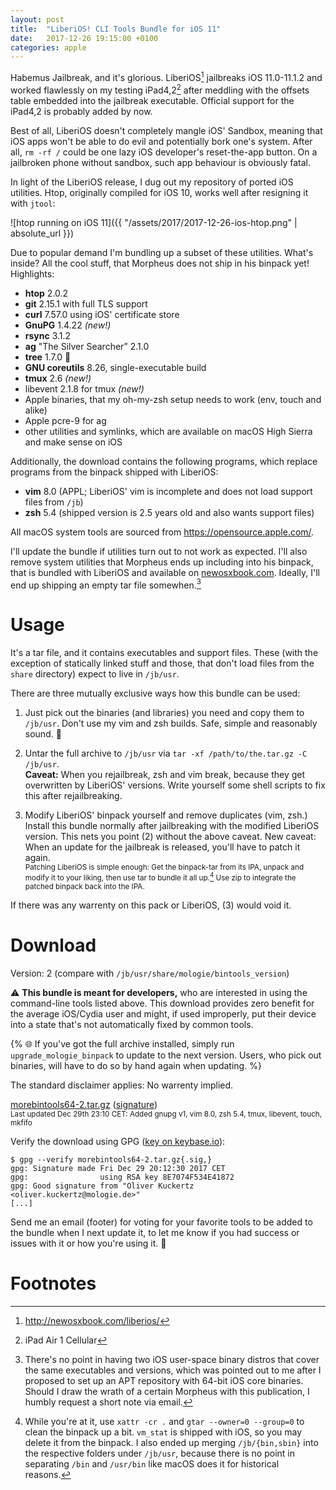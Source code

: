 ```yaml
---
layout: post
title:  "LiberiOS! CLI Tools Bundle for iOS 11"
date:   2017-12-26 19:15:00 +0100
categories: apple
---
```


Habemus Jailbreak, and it's glorious. LiberiOS[^1] jailbreaks iOS 11.0-11.1.2 and worked flawlessly
on my testing iPad4,2[^2] after meddling with the offsets table embedded into the jailbreak
executable. Official support for the iPad4,2 is probably added by now.

Best of all, LiberiOS doesn't completely mangle iOS' Sandbox, meaning that iOS apps won't be able to
do evil and potentially bork one's system. After all, `rm -rf /` could be one lazy iOS developer's
reset-the-app button. On a jailbroken phone without sandbox, such app behaviour is obviously fatal.

In light of the LiberiOS release, I dug out my repository of ported iOS utilities. Htop, originally
compiled for iOS 10, works well after resigning it with `jtool`:

![htop running on iOS 11]({{ "/assets/2017/2017-12-26-ios-htop.png" | absolute_url }})

Due to popular demand I'm bundling up a subset of these utilities. What's inside? All the cool
stuff, that Morpheus does not ship in his binpack yet! Highlights:

* **htop** 2.0.2
* **git** 2.15.1 with full TLS support
* **curl** 7.57.0 using iOS' certificate store
* **GnuPG** 1.4.22 *(new!)*
* **rsync** 3.1.2
* **ag** "The Silver Searcher” 2.1.0
* **tree** 1.7.0 🎄
* **GNU coreutils** 8.26, single-executable build
* **tmux** 2.6 *(new!)*
* libevent 2.1.8 for tmux *(new!)*
* Apple binaries, that my oh-my-zsh setup needs to work (env, touch and alike)
* Apple pcre-9 for ag
* other utilities and symlinks, which are available on macOS High Sierra and make sense on iOS

Additionally, the download contains the following programs, which replace programs from the binpack
shipped with LiberiOS:

* **vim** 8.0 (APPL; LiberiOS' vim is incomplete and does not load support files from `/jb`)
* **zsh** 5.4 (shipped version is 2.5 years old and also wants support files)

All macOS system tools are sourced from <https://opensource.apple.com/>.

I'll update the bundle if utilities turn out to not work as expected. I'll also remove system
utilities that Morpheus ends up including into his binpack, that is bundled with LiberiOS and
available on [newosxbook.com](http://newosxbook.com/tools/iOSBinaries.html). Ideally, I'll end up
shipping an empty tar file somewhen.[^3]

# Usage

It's a tar file, and it contains executables and support files. These (with the exception of
statically linked stuff and those, that don't load files from the `share` directory) expect to live
in `/jb/usr`.

There are three mutually exclusive ways how this bundle can be used:

1. Just pick out the binaries (and libraries) you need and copy them to `/jb/usr`. Don't use my vim
   and zsh builds. Safe, simple and reasonably sound. 

2. Untar the full archive to `/jb/usr` via `tar -xf /path/to/the.tar.gz -C /jb/usr`.  
   <b>Caveat:</b> When you rejailbreak, zsh and vim break, because they get overwritten by LiberiOS'
   versions. Write yourself some shell scripts to fix this after rejailbreaking.

3. Modify LiberiOS' binpack yourself and remove duplicates (vim, zsh.) Install this bundle normally
   after jailbreaking with the modified LiberiOS version. This nets you point (2) without the above
   caveat. New caveat:
   When an update for the jailbreak is released, you'll have to patch it again.  
   <small>Patching LiberiOS is simple enough: Get the binpack-tar from its IPA, unpack and modify it
   to your liking, then use tar to bundle it all up.[^4] Use zip to integrate the patched binpack
   back into the IPA.</small>

If there was any warrenty on this pack or LiberiOS, (3) would void it.

# Download

Version: 2 (compare with `/jb/usr/share/mologie/bintools_version`)

⚠️ <b>This bundle is meant for developers,</b> who are interested in using the command-line tools listed
above. This download provides zero benefit for the average iOS/Cydia user and might, if used
improperly, put their device into a state that's not automatically fixed by common tools.

{% 🌐 If you've got the full archive installed, simply run `upgrade_mologie_binpack` to update to the
next version. Users, who pick out binaries, will have to do so by hand again when updating. %}

The standard disclaimer applies: No warrenty implied.

[morebintools64-2.tar.gz](https://mologie.de/~oliver/mologie.github.io/iosbintools64/morebintools64-2.tar.gz) ([signature](https://mologie.de/~oliver/mologie.github.io/iosbintools64/morebintools64-2.tar.gz.sig))  
<small>Last updated Dec 29th 23:10 CET: Added gnupg v1, vim 8.0, zsh 5.4, tmux, libevent, touch, mkfifo</small>

Verify the download using GPG
([key on keybase.io](https://keybase.io/mologie/pgp_keys.asc?fingerprint=4f8f50e9df8d0f28a5ee95ae8e7074f534e41872)):

```
$ gpg --verify morebintools64-2.tar.gz{.sig,}
gpg: Signature made Fri Dec 29 20:12:30 2017 CET
gpg:                using RSA key 8E7074F534E41872
gpg: Good signature from "Oliver Kuckertz <oliver.kuckertz@mologie.de>"
[...]
```

Send me an email (footer) for voting for your favorite tools to be added to the bundle when I next
update it, to let me know if you had success or issues with it or how you're using it. 💌

# Footnotes

[^1]: <http://newosxbook.com/liberios/>

[^2]: iPad Air 1 Cellular

[^3]: There's no point in having two iOS user-space binary distros that cover the same executables and versions, which was pointed out to me after I proposed to set up an APT repository with 64-bit iOS core binaries. Should I draw the wrath of a certain Morpheus with this publication, I humbly request a short note via email.

[^4]: While you're at it, use `xattr -cr .` and `gtar --owner=0 --group=0` to clean the binpack up a bit. `vm_stat` is shipped with iOS, so you may delete it from the binpack. I also ended up merging `/jb/{bin,sbin}` into the respective folders under `/jb/usr`, because there is no point in separating `/bin` and `/usr/bin` like macOS does it for historical reasons.
